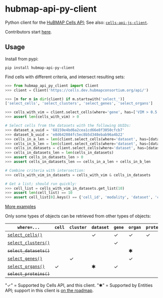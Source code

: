 # hubmap-api-py-client
Python client for the [HuBMAP Cells API](https://github.com/hubmapconsortium/cross_modality_query);
See also: [`cells-api-js-client`](https://github.com/hubmapconsortium/cells-api-js-client#readme).

Contributors start [here](https://github.com/hubmapconsortium/hubmap-api-py-client/blob/main/README-contrib.md#readme).

## Usage

Install from pypi:
```
pip install hubmap-api-py-client
```

Find cells with different criteria, and intersect resulting sets:
```python
>>> from hubmap_api_py_client import Client
>>> client = Client('https://cells.dev.hubmapconsortium.org/api/')

>>> [m for m in dir(client) if m.startswith('select_')]
['select_cells', 'select_clusters', 'select_genes', 'select_organs']

>>> cells_with_vim = client.select_cells(where='gene', has=['VIM > 0.5'], genomic_modality='rna')
>>> assert len(cells_with_vim) > 0

# Select cells from the datasets with the following UUIDs:
>>> dataset_a_uuid = '68159e4bd6a2cea1cd66e8f3050cfcb7'
>>> dataset_b_uuid = 'e8d642084fc5ec8b5d348ebab96a4b22'
>>> cells_in_a_len = len(client.select_cells(where='dataset', has=[dataset_a_uuid]))
>>> cells_in_b_len = len(client.select_cells(where='dataset', has=[dataset_b_uuid]))
>>> cells_in_datasets = client.select_cells(where='dataset', has=[dataset_a_uuid, dataset_b_uuid])
>>> cells_in_datasets_len = len(cells_in_datasets)
>>> assert cells_in_datasets_len > 0
>>> assert cells_in_datasets_len == cells_in_a_len + cells_in_b_len

# Combine criteria with intersection:
>>> cells_with_vim_in_datasets = cells_with_vim & cells_in_datasets

# Get a list; should run quickly:
>>> cell_list = cells_with_vim_in_datasets.get_list(10)
>>> assert len(cell_list) == 10
>>> assert cell_list[0].keys() == {'cell_id', 'modality', 'dataset', 'clusters', 'protein_mean', 'protein_total', 'protein_covar'}

```

[More examples](https://github.com/hubmapconsortium/hubmap-api-py-client/blob/main/examples/)

Only some types of objects can be retrieved from other types of objects:

| `where=...`       | `cell`    | `cluster` | `dataset` | `gene`    | `organ`   | `protein` |
| ----------------- | --------- | --------- | --------- | --------- | --------- | --------- |
| [`select_cells()`](https://github.com/hubmapconsortium/hubmap-api-py-client/blob/main/examples/select_cells.md)                                                                                                              |           |           | ✓         | ✓         | ✓         | ✓         |
| [`select_clusters()`](https://github.com/hubmapconsortium/hubmap-api-py-client/blob/main/examples/select_clusters.md)                                                                                                              |           |           |           | ✓         |           |           |
| ~~`select_datasets()`~~                                                                                                              |           |           |           |           | ✱         |           |
| [`select_genes()`](https://github.com/hubmapconsortium/hubmap-api-py-client/blob/main/examples/select_genes.md)                                                                                                              |           | ✓         |           |           | ✓         |           |
| [`select_organs()`](https://github.com/hubmapconsortium/hubmap-api-py-client/blob/main/examples/select_organs.md)                                                                                                              | ✓         |           | ✱         | ✓         |           |           |
| ~~`select_proteins()`~~                                                                                                              |           |           |           |           |           |           |

"✓" = Supported by Cells API, and this client.
"✱" = Supported by Entities API; support in this client is [on the roadmap](https://github.com/hubmapconsortium/hubmap-api-py-client/issues/25).